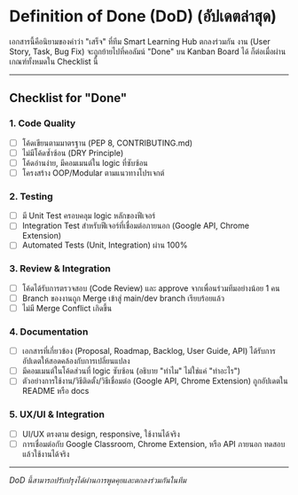 # Definition of Done (DoD) (อัปเดตล่าสุด)

เอกสารนี้คือนิยามของคำว่า "เสร็จ" ที่ทีม Smart Learning Hub ตกลงร่วมกัน งาน (User Story, Task, Bug Fix) จะถูกย้ายไปที่คอลัมน์ "Done" บน Kanban Board ได้ ก็ต่อเมื่อผ่านเกณฑ์ทั้งหมดใน Checklist นี้

---

## Checklist for "Done"

### 1. Code Quality
- [ ] โค้ดเขียนตามมาตรฐาน (PEP 8, CONTRIBUTING.md)
- [ ] ไม่มีโค้ดซ้ำซ้อน (DRY Principle)
- [ ] โค้ดอ่านง่าย, มีคอมเมนต์ใน logic ที่ซับซ้อน
- [ ] โครงสร้าง OOP/Modular ตามแนวทางโปรเจกต์

### 2. Testing
- [ ] มี Unit Test ครอบคลุม logic หลักของฟีเจอร์
- [ ] Integration Test สำหรับฟีเจอร์ที่เชื่อมต่อภายนอก (Google API, Chrome Extension)
- [ ] Automated Tests (Unit, Integration) ผ่าน 100%

### 3. Review & Integration
- [ ] โค้ดได้รับการตรวจสอบ (Code Review) และ approve จากเพื่อนร่วมทีมอย่างน้อย 1 คน
- [ ] Branch ของงานถูก Merge เข้าสู่ main/dev branch เรียบร้อยแล้ว
- [ ] ไม่มี Merge Conflict เกิดขึ้น

### 4. Documentation
- [ ] เอกสารที่เกี่ยวข้อง (Proposal, Roadmap, Backlog, User Guide, API) ได้รับการอัปเดตให้สอดคล้องกับการเปลี่ยนแปลง
- [ ] มีคอมเมนต์ในโค้ดส่วนที่ logic ซับซ้อน (อธิบาย "ทำไม" ไม่ใช่แค่ "ทำอะไร")
- [ ] ตัวอย่างการใช้งาน/วิธีติดตั้ง/วิธีเชื่อมต่อ (Google API, Chrome Extension) ถูกอัปเดตใน README หรือ docs

### 5. UX/UI & Integration
- [ ] UI/UX ตรงตาม design, responsive, ใช้งานได้จริง
- [ ] การเชื่อมต่อกับ Google Classroom, Chrome Extension, หรือ API ภายนอก ทดสอบแล้วใช้งานได้จริง

---

*DoD นี้สามารถปรับปรุงได้ผ่านการพูดคุยและตกลงร่วมกันในทีม*